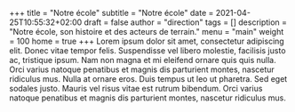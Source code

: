 +++
title       = "Notre école"
subtitle    = "Notre école"
date        = 2021-04-25T10:55:32+02:00
draft       = false
author      = "direction"
tags        = []
description = "Notre école, son histoire et des acteurs de terrain."
menu        = "main"
weight      = 100
home        = true
+++
Lorem ipsum dolor sit amet, consectetur adipiscing elit. Donec vitae tempor felis. Suspendisse vel libero molestie, facilisis justo ac, tristique ipsum. Nam non magna et mi eleifend ornare quis quis nulla. Orci varius natoque penatibus et magnis dis parturient montes, nascetur ridiculus mus. Nulla at ornare eros. Duis tempus ut leo ut pharetra. Sed eget sodales justo. Mauris vel risus vitae est rutrum bibendum. Orci varius natoque penatibus et magnis dis parturient montes, nascetur ridiculus mus.
